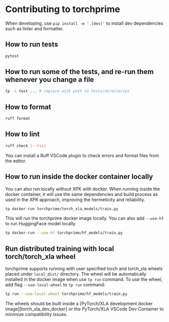 # Contributing to torchprime

When developing, use `pip install -e '.[dev]'` to install dev dependencies such
as linter and formatter.

## How to run tests

```sh
pytest
```

## How to run some of the tests, and re-run them whenever you change a file

```sh
tp -i test ... # replace with path to tests/directories
```

## How to format

```sh
ruff format
```

## How to lint

```sh
ruff check [--fix]
```

You can install a Ruff VSCode plugin to check errors and format files from the
editor.

## How to run inside the docker container locally

You can also run locally without XPK with docker. When running inside the docker
container, it will use the same dependencies and build process as used in the
XPK approach, improving the hermeticity and reliability.

```sh
tp docker-run torchprime/torch_xla_models/train.py
```

This will run the torchprime docker image locally. You can also add `--use-hf`
to run HuggingFace model locally.

```sh
tp docker-run --use-hf torchprime/hf_models/train.py
```

## Run distributed training with local torch/torch_xla wheel

torchprime supports running with user specified torch and torch_xla wheels
placed under `local_dist/` directory. The wheel will be automatically installed
in the docker image when use `tp run` command. To use the wheel, add flag
`--use-local-wheel` to `tp run` command:

```sh
tp run --use-local-wheel torchprime/hf_models/train.py
```

The wheels should be built inside a [PyTorch/XLA development docker
image][torch_xla_dev_docker] or the PyTorch/XLA VSCode Dev Container to minimize
compatibility issues.
